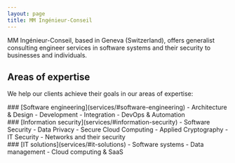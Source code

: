 ```yaml
---
layout: page
title: MM Ingénieur-Conseil
---
```


MM Ingénieur-Conseil, based in Geneva (Switzerland), offers generalist consulting engineer services in software 
systems and their security to businesses and individuals.

## Areas of expertise

We help our clients achieve their goals in our areas of expertise:

<div class="tricolumns">

<div class="tricolumn" markdown="1">
### [Software engineering](services/#software-engineering)
- Architecture & Design
- Development 
- Integration
- DevOps & Automation
</div>

<div class="tricolumn" markdown="1">
### [Information security](services/#information-security)
- Software Security
- Data Privacy
- Secure Cloud Computing
- Applied Cryptography
- IT Security
- Networks and their security
</div>

<div class="tricolumn" markdown="1">
### [IT solutions](services/#it-solutions)
- Software systems
- Data management 
- Cloud computing & SaaS
</div>

</div>
